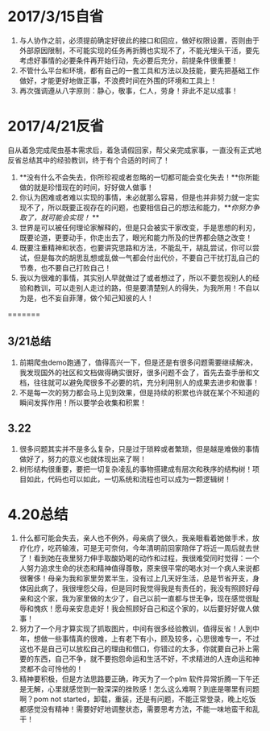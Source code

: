 # 2017/3/15自省 #

1. 与人协作之前，必须提前确定好彼此的接口和回应，做好权限设置，否则由于外部原因限制，不可能实现的任务再折腾也实现不了，不能光埋头干活，要先考虑好事情的必要条件再开始行动，先必要后充分，前提条件很重要！
2. 不管什么平台和环境，都有自己的一套工具和方法以及技能，要先把基础工作做好，才能更好地做正事，不浪费时间在外围的环境和工具上！
3. 再次强调遵从八字原则：静心，敬事，仁人，劳身！非此不足以成事！

# 2017/4/21反省 #

自从着急完成爬虫基本需求后，着急请假回家，帮父亲完成家事，一直没有正式地反省总结其中的经验教训，终于有个合适的时间了！

1.	**没有什么不会失去，你所珍视或者忽略的一切都可能会变化失去！**你所能做的就是珍惜现在的时间，好好做人做事！
2.	你认为困难或者难以实现的事情，未必就那么容易，但是也并非努力就一定实现不了，所以既要正视存在的问题，也要相信自己的想法和能力，***你努力争取了，就可能会实现！* **
3.	世界是可以被任何理论家解释的，但是只会被实干家改变，手是思想的利刃，既要论道，更要动手，你走出去了，眼光和能力所及的世界都会随之改变！
4.	既要注重精神和状态，也要讲究思路和方法，不能乱干，胡乱尝试，你可以尝试，但是每次的胡思乱想或乱做一气都会付出代价，不要自己干扰打乱自己的节奏，也不要自己打败自己！
5.	我以为很难的事情，其实别人早就做过了或者想过了，所以不要忽视别人的经验和教训，可以走别人走过的路，但是要清楚别人的得失，为我所用！不自以为是，也不妄自菲薄，做个知己知彼的人！

=======

## 3/21总结 ##

1. 前期爬虫demo跑通了，值得高兴一下，但是还是有很多问题需要继续解决，我发现国外的社区和文档做得确实很好，很多问题不会了，首先去查手册和文档，往往就可以避免爬很多不必要的坑，充分利用别人的成果去进步和做事！
2. 不是每一次的努力都会马上见到效果，但是持续的积累也许就在某个不知道的瞬间发挥作用！所以要学会收集和积累！

## 3.22 ##

1. 很多问题其实并不是多么复杂，只是过于琐粹或者繁琐，但是越是难做的事情做好了，努力的意义也就体现出来了啊！
2. 树形结构很重要，要把一切复杂凌乱的事物搭建成有层次和秩序的结构树！项目如此，代码也可以如此，一切系统和流程也可以成为一颗逻辑树！

# 4.20总结 #

1. 什么都可能会失去，亲人也不例外，母亲病了很久，我亲眼看着她做手术，放疗化疗，吃药输液，可是无可奈何，今年清明前回家陪伴了将近一周后就去世了！看到她在夜里努力伸手取酸奶喝的动作和过程，我很难受同时觉得：一个人努力追求生命的状态和精神值得尊敬，原来很平常的喝水对一个病人来说都很奢侈！母亲为我和家里劳累半生，没有过上几天好生活，总是节省开支，身体因此病了，我很埋怨父母，但是同时我觉得我是有责任的，我没有照顾好母亲和这个家，我为家里做的太少了，自己以前一直都与世无争，现在感觉很耻辱和愧疚！愿母亲安息走好！我会照顾好自己和这个家的，以后要好好做人做事！
2. 努力了一个月才算实现了抓取图片，中间有很多经验教训，值得反省！人到中年，想做一些事情真的很难，上有老下有小，顾及较多，心思很难专一，不过这也不是自己可以放松自己的理由和借口，你错过的太多，你就要自己补上需要的东西，自己不争，就不要抱怨命运和生活不好，不求精进的人连命运和神灵都不会可怜他的！
3. 精神要积极，但是方法思路要正确，昨天为了一个plm 软件异常折腾一下午还是无解，心里就感觉到一股深深的挫败感！怎么这么难啊？到底是哪里有问题啊？pom not started，卸载，重装，还是有问题，不能正常登录，晚上吃饭都感觉没有精神！需要好好地调整状态，需要思考方法，不能一味地蛮干和乱干！
